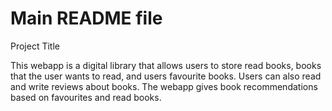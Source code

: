# Main README file
Project Title

This webapp is a digital library that allows users to store read books, books that the user wants to read, and users favourite books. Users can also read and write reviews about books. The webapp gives book recommendations based on favourites and read books. 